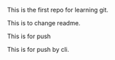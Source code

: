 This is the first repo for learning git.

This is to change readme.

This is for push

This is for push by cli.